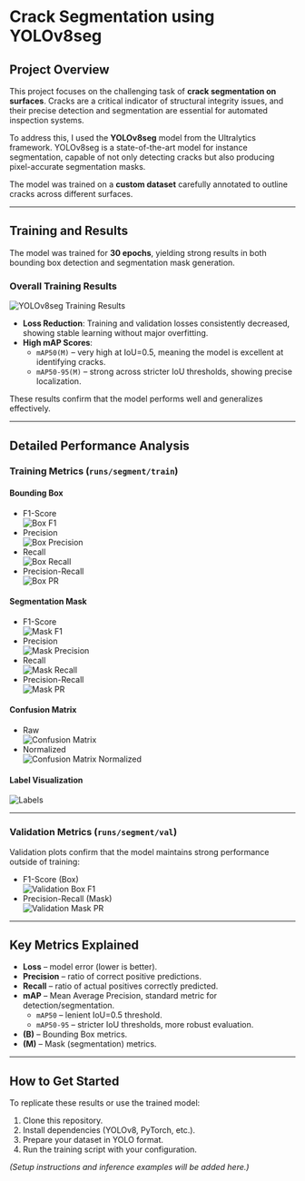 # Crack Segmentation using YOLOv8seg

## Project Overview
This project focuses on the challenging task of **crack segmentation on surfaces**. Cracks are a critical indicator of structural integrity issues, and their precise detection and segmentation are essential for automated inspection systems.

To address this, I used the **YOLOv8seg** model from the Ultralytics framework. YOLOv8seg is a state-of-the-art model for instance segmentation, capable of not only detecting cracks but also producing pixel-accurate segmentation masks.  

The model was trained on a **custom dataset** carefully annotated to outline cracks across different surfaces.

---

## Training and Results
The model was trained for **30 epochs**, yielding strong results in both bounding box detection and segmentation mask generation.

### Overall Training Results
![YOLOv8seg Training Results](runs/segment/train/results.png)

- **Loss Reduction**: Training and validation losses consistently decreased, showing stable learning without major overfitting.  
- **High mAP Scores**:  
  - `mAP50(M)` – very high at IoU=0.5, meaning the model is excellent at identifying cracks.  
  - `mAP50-95(M)` – strong across stricter IoU thresholds, showing precise localization.  

These results confirm that the model performs well and generalizes effectively.

---

## Detailed Performance Analysis

### Training Metrics (`runs/segment/train`)
#### Bounding Box
- F1-Score  
![Box F1](runs/segment/train/BoxF1_curve.png)  
- Precision  
![Box Precision](runs/segment/train/BoxP_curve.png)  
- Recall  
![Box Recall](runs/segment/train/BoxR_curve.png)  
- Precision-Recall  
![Box PR](runs/segment/train/BoxPR_curve.png)  

#### Segmentation Mask
- F1-Score  
![Mask F1](runs/segment/train/MaskF1_curve.png)  
- Precision  
![Mask Precision](runs/segment/train/MaskP_curve.png)  
- Recall  
![Mask Recall](runs/segment/train/MaskR_curve.png)  
- Precision-Recall  
![Mask PR](runs/segment/train/MaskPR_curve.png)  

#### Confusion Matrix
- Raw  
![Confusion Matrix](runs/segment/train/confusion_matrix.png)  
- Normalized  
![Confusion Matrix Normalized](runs/segment/train/confusion_matrix_normalized.png)  

#### Label Visualization
![Labels](runs/segment/train/labels.jpg)  

---

### Validation Metrics (`runs/segment/val`)
Validation plots confirm that the model maintains strong performance outside of training:

- F1-Score (Box)  
![Validation Box F1](runs/segment/val/BoxF1_curve.png)  
- Precision-Recall (Mask)  
![Validation Mask PR](runs/segment/val/MaskPR_curve.png)  

---

## Key Metrics Explained
- **Loss** – model error (lower is better).  
- **Precision** – ratio of correct positive predictions.  
- **Recall** – ratio of actual positives correctly predicted.  
- **mAP** – Mean Average Precision, standard metric for detection/segmentation.  
  - `mAP50` – lenient IoU=0.5 threshold.  
  - `mAP50-95` – stricter IoU thresholds, more robust evaluation.  
- **(B)** – Bounding Box metrics.  
- **(M)** – Mask (segmentation) metrics.  

---

## How to Get Started
To replicate these results or use the trained model:  

1. Clone this repository.  
2. Install dependencies (YOLOv8, PyTorch, etc.).  
3. Prepare your dataset in YOLO format.  
4. Run the training script with your configuration.  

_(Setup instructions and inference examples will be added here.)_  
